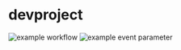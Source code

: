 # devproject
![example workflow](https://github.com/github/docs/actions/workflows/main.yml/badge.svg)
![example event parameter](https://github.com/github/docs/actions/workflows/main.yml/badge.svg?event=push)
